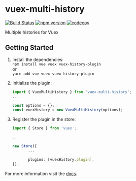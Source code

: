 # vuex-multi-history

[![Build Status](https://travis-ci.com/Veake/vuex-multi-history.svg?token=Bg4GBGTdq9xroxnkokv8&branch=master)](https://travis-ci.com/Veake/vuex-multi-history)
[![npm version](https://badge.fury.io/js/vuex-multi-history.svg)](https://badge.fury.io/js/vuex-multi-history)
[![codecov](https://codecov.io/gh/Veake/vuex-multi-history/branch/master/graph/badge.svg)](https://codecov.io/gh/Veake/vuex-multi-history)

Multiple histories for Vuex

## Getting Started

1.  Install the dependencies: \
    `npm install vue vuex vuex-history-plugin` \
    or \
    `yarn add vue vuex vuex-history-plugin`

2.  Initialize the plugin:

    ```typescript
    import { VuexMultiHistory } from 'vuex-multi-history';
    ...

    const options = {};
    const vuexHistory = new VuexMultiHistory(options);
    ```

3.  Register the plugin in the store:

    ```typescript
    import { Store } from 'vuex';

    ...

    new Store({
           ...

           plugins: [vuexHistory.plugin],
    });
    ```

For more information visit the [docs](https://veake.github.io/vuex-multi-history/).
